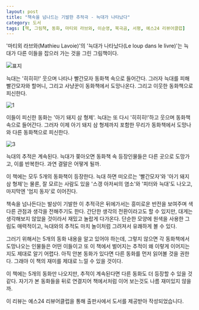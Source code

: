 ```yaml
---
layout: post
title: "책속을 넘나드는 기발한 추적극 - 늑대가 나타났다"
category: 도서
tags: [책, 그림책, 동화, 마티외 라브와, 이순영, 북극곰, 서평, 예스24 리뷰어클럽]
---
```


'마티외 라브와(Mathieu Lavoie)'의
'늑대가 나타났다(Le loup dans le livre)'는
늑대가 다른 이들을 잡으러 가는 것을 그린 그림책이다.

![표지](https://lh3.googleusercontent.com/a78ss_QPA50JPxe68xJnZ5h6wt0KN8awbXQlOp3fgJsiIp9_NNjWYo7qAWxnPOsaFupo52h0FdgZbA=s480)

늑대는 '히히히!' 웃으며 나타나
빨간모자 동화책 속으로 들어간다.
그러자 늑대를 피해 빨간모자와 할머니, 그리고 사냥꾼이 동화책에서 도망나온다.
그리고 이웃한 동화책으로 피신한다.

![1](https://lh3.googleusercontent.com/k-lXiTXmy0chG76L1HiuFUoiqaGCCF8MoOsBzMpIg4NTzC1ylWVezM2dnKAMBGfJQQMn1h9PwwbPPg=s560)

이들이 피신한 동화는 '아기 돼지 삼 형제'.
늑대는 또 다시 '히히히!'하고 웃으며
동화책 속으로 들어간다.
그러자 이제 아기 돼지 삼 형제까지 포함한 무리가
동화책에서 도망나와 다른 동화책으로 피신한다.

![3](https://lh3.googleusercontent.com/exSTZHJTsjhqioc4TyGXlWc0fhBOC0wpClVh6LGyS7n-TSW1kOh2QzyBpsaFIlh0-DDXoAIdgbwrPQ=s560)

늑대의 추적은 계속된다.
늑대가 쫒아오면 동화책 속 등장인물들은 다른 곳으로 도망가고,
이를 반복한다.
과연 결말은 어떻게 될까.

이 책에는 모두 5개의 동화책이 등장한다.
늑대 하면 떠오르는 '빨간모자'와 '아기 돼지 삼 형제'는 물론,
잘 모르는 사람도 있을
'스갱 아저씨의 염소'와 '피터와 늑대'도 나오고,
마지막엔 '엄지 동자'로 이어진다.

책속을 넘나든다는 발상이 기발한 이 추적극은
뒤에가서는 흥미로운 반전을 보여주며 색다른 관점과 생각을 전해주기도 한다.
간단한 생각의 전환이라고도 할 수 있지만,
대게는 생각해보지 않았을 것이라서 재밌고 놀랍게 다가온다.
단순한 모양에 원색을 사용한 그림도 매력적이고,
늑대와의 추적도 마치 놀이처럼 그려져서 유쾌하게 볼 수 있다.

그러기 위해서는 5개의 동화 내용을 알고 있어야 하는데,
그렇지 않으면 각 동화책에서 도망나오는 인물들은 어떤 이들이고
또 이 책에서 벌어지는 추적이 왜 이렇게 이어지는지도 제대로 알기 어렵다.
아직 안본 동화가 있다면 다른 동화를 먼저 읽어볼 것을 권한다.
그래야 이 책의 재미를 제대로 느낄 수 있을 것이다.

이 책에는 5개의 동화만 나오지만,
추적이 계속된다면 다른 동화도 더 등장할 수 있을 것 같다.
자기가 본 동화들을 뒤로 연결지어
책에서처럼 이어 보는것도 나름 재미있지 않을까.



<div class="im im-info">
이 리뷰는 예스24 리뷰어클럽을 통해 출판사에서 도서를 제공받아 작성되었습니다.
</div>
